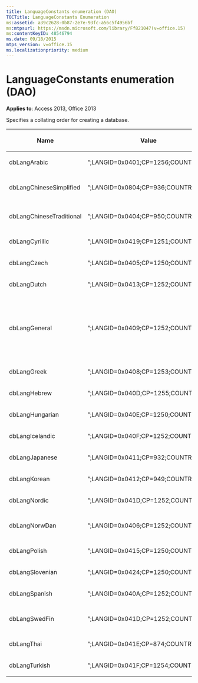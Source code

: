 ```yaml
---
title: LanguageConstants enumeration (DAO)
TOCTitle: LanguageConstants Enumeration
ms:assetid: a39c2628-0b87-2e7e-93fc-a56c5f4956bf
ms:mtpsurl: https://msdn.microsoft.com/library/Ff821047(v=office.15)
ms:contentKeyID: 48546794
ms.date: 09/18/2015
mtps_version: v=office.15
ms.localizationpriority: medium
---
```


# LanguageConstants enumeration (DAO)


**Applies to**: Access 2013, Office 2013

Specifies a collating order for creating a database.

<table>
<colgroup>
<col />
<col />
<col />
</colgroup>
<thead>
<tr class="header">
<th><p>Name</p></th>
<th><p>Value</p></th>
<th><p>Description</p></th>
</tr>
</thead>
<tbody>
<tr class="odd">
<td><p>dbLangArabic</p></td>
<td><p>&quot;;LANGID=0x0401;CP=1256;COUNTRY=0&quot;</p></td>
<td><p>Arabic</p></td>
</tr>
<tr class="even">
<td><p>dbLangChineseSimplified</p></td>
<td><p>&quot;;LANGID=0x0804;CP=936;COUNTRY=0&quot;</p></td>
<td><p>Simplified Chinese</p></td>
</tr>
<tr class="odd">
<td><p>dbLangChineseTraditional</p></td>
<td><p>&quot;;LANGID=0x0404;CP=950;COUNTRY=0&quot;</p></td>
<td><p>Traditional Chinese</p></td>
</tr>
<tr class="even">
<td><p>dbLangCyrillic</p></td>
<td><p>&quot;;LANGID=0x0419;CP=1251;COUNTRY=0&quot;</p></td>
<td><p>Russian</p></td>
</tr>
<tr class="odd">
<td><p>dbLangCzech</p></td>
<td><p>&quot;;LANGID=0x0405;CP=1250;COUNTRY=0&quot;</p></td>
<td><p>Czech</p></td>
</tr>
<tr class="even">
<td><p>dbLangDutch</p></td>
<td><p>&quot;;LANGID=0x0413;CP=1252;COUNTRY=0&quot;</p></td>
<td><p>Dutch</p></td>
</tr>
<tr class="odd">
<td><p>dbLangGeneral</p></td>
<td><p>&quot;;LANGID=0x0409;CP=1252;COUNTRY=0&quot;</p></td>
<td><p>English, German, French, Portuguese, Italian, and Modern Spanish</p></td>
</tr>
<tr class="even">
<td><p>dbLangGreek</p></td>
<td><p>&quot;;LANGID=0x0408;CP=1253;COUNTRY=0&quot;</p></td>
<td><p>Greek</p></td>
</tr>
<tr class="odd">
<td><p>dbLangHebrew</p></td>
<td><p>&quot;;LANGID=0x040D;CP=1255;COUNTRY=0&quot;</p></td>
<td><p>Hebrew</p></td>
</tr>
<tr class="even">
<td><p>dbLangHungarian</p></td>
<td><p>&quot;;LANGID=0x040E;CP=1250;COUNTRY=0&quot;</p></td>
<td><p>Hungarian</p></td>
</tr>
<tr class="odd">
<td><p>dbLangIcelandic</p></td>
<td><p>&quot;;LANGID=0x040F;CP=1252;COUNTRY=0&quot;</p></td>
<td><p>Icelandic</p></td>
</tr>
<tr class="even">
<td><p>dbLangJapanese</p></td>
<td><p>&quot;;LANGID=0x0411;CP=932;COUNTRY=0&quot;</p></td>
<td><p>Japanese</p></td>
</tr>
<tr class="odd">
<td><p>dbLangKorean</p></td>
<td><p>&quot;;LANGID=0x0412;CP=949;COUNTRY=0&quot;</p></td>
<td><p>Korean</p></td>
</tr>
<tr class="even">
<td><p>dbLangNordic</p></td>
<td><p>&quot;;LANGID=0x041D;CP=1252;COUNTRY=0&quot;</p></td>
<td><p>Nordic</p></td>
</tr>
<tr class="odd">
<td><p>dbLangNorwDan</p></td>
<td><p>&quot;;LANGID=0x0406;CP=1252;COUNTRY=0&quot;</p></td>
<td><p>Norwegian and Danish</p></td>
</tr>
<tr class="even">
<td><p>dbLangPolish</p></td>
<td><p>&quot;;LANGID=0x0415;CP=1250;COUNTRY=0&quot;</p></td>
<td><p>Polish</p></td>
</tr>
<tr class="odd">
<td><p>dbLangSlovenian</p></td>
<td><p>&quot;;LANGID=0x0424;CP=1250;COUNTRY=0&quot;</p></td>
<td><p>Slovenian</p></td>
</tr>
<tr class="even">
<td><p>dbLangSpanish</p></td>
<td><p>&quot;;LANGID=0x040A;CP=1252;COUNTRY=0&quot;</p></td>
<td><p>Spanish</p></td>
</tr>
<tr class="odd">
<td><p>dbLangSwedFin</p></td>
<td><p>&quot;;LANGID=0x041D;CP=1252;COUNTRY=0&quot;</p></td>
<td><p>Swedish and Finnish</p></td>
</tr>
<tr class="even">
<td><p>dbLangThai</p></td>
<td><p>&quot;;LANGID=0x041E;CP=874;COUNTRY=0&quot;</p></td>
<td><p>Thai</p></td>
</tr>
<tr class="odd">
<td><p>dbLangTurkish</p></td>
<td><p>&quot;;LANGID=0x041F;CP=1254;COUNTRY=0&quot;</p></td>
<td><p>Turkish</p></td>
</tr>
</tbody>
</table>

